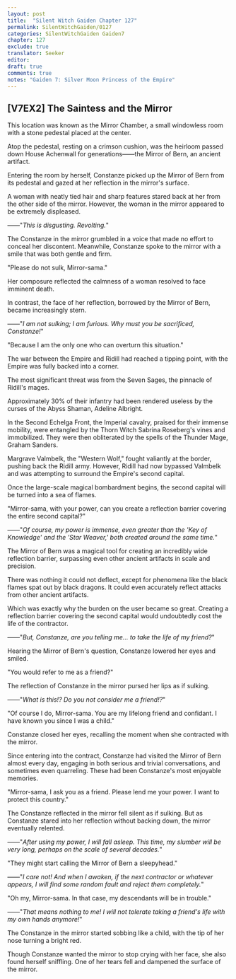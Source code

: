 ```yaml
---
layout: post
title:  "Silent Witch Gaiden Chapter 127"
permalink: SilentWitchGaiden/0127
categories: SilentWitchGaiden Gaiden7
chapter: 127
exclude: true
translator: Seeker
editor: 
draft: true
comments: true
notes: "Gaiden 7: Silver Moon Princess of the Empire"
---
```

<h2>[V7EX2] The Saintess and the Mirror</h2>

This location was known as the Mirror Chamber, a small windowless room with a stone pedestal placed at the center.

Atop the pedestal, resting on a crimson cushion, was the heirloom passed down House Achenwall for generations——the Mirror of Bern, an ancient artifact.

Entering the room by herself, Constanze picked up the Mirror of Bern from its pedestal and gazed at her reflection in the mirror's surface.

A woman with neatly tied hair and sharp features stared back at her from the other side of the mirror. However, the woman in the mirror appeared to be extremely displeased.

——"*This is disgusting. Revolting.*"

The Constanze in the mirror grumbled in a voice that made no effort to conceal her discontent. Meanwhile, Constanze spoke to the mirror with a smile that was both gentle and firm.

"Please do not sulk, Mirror-sama."

Her composure reflected the calmness of a woman resolved to face imminent death.

In contrast, the face of her reflection, borrowed by the Mirror of Bern, became increasingly stern.

——"*I am not sulking; I am furious. Why must you be sacrificed, Constanze!*"

"Because I am the only one who can overturn this situation."

The war between the Empire and Ridill had reached a tipping point, with the Empire was fully backed into a corner.

The most significant threat was from the Seven Sages, the pinnacle of Ridill's mages.

Approximately 30% of their infantry had been rendered useless by the curses of the Abyss Shaman, Adeline Albright.

In the Second Echelga Front, the Imperial cavalry, praised for their immense mobility, were entangled by the Thorn Witch Sabrina Roseberg's vines and immobilized. They were then obliterated by the spells of the Thunder Mage, Graham Sanders.

Margrave Valmbelk, the "Western Wolf," fought valiantly at the border, pushing back the Ridill army. However, Ridill had now bypassed Valmbelk and was attempting to surround the Empire's second capital.

Once the large-scale magical bombardment begins, the second capital will be turned into a sea of flames.

"Mirror-sama, with your power, can you create a reflection barrier covering the entire second capital?"

——"*Of course, my power is immense, even greater than the 'Key of Knowledge' and the 'Star Weaver,' both created around the same time.*"

The Mirror of Bern was a magical tool for creating an incredibly wide reflection barrier, surpassing even other ancient artifacts in scale and precision.

There was nothing it could not deflect, except for phenomena like the black flames spat out by black dragons. It could even accurately reflect attacks from other ancient artifacts.

Which was exactly why the burden on the user became so great. Creating a reflection barrier covering the second capital would undoubtedly cost the life of the contractor.

——"*But, Constanze, are you telling me... to take the life of my friend?*"

Hearing the Mirror of Bern's question, Constanze lowered her eyes and smiled.

"You would refer to me as a friend?"

The reflection of Constanze in the mirror pursed her lips as if sulking.

——"*What is this!? Do you not consider me a friend!?*"

"Of course I do, Mirror-sama. You are my lifelong friend and confidant. I have known you since I was a child."

Constanze closed her eyes, recalling the moment when she contracted with the mirror.

Since entering into the contract, Constanze had visited the Mirror of Bern almost every day, engaging in both serious and trivial conversations, and sometimes even quarreling. These had been Constanze's most enjoyable memories.

"Mirror-sama, I ask you as a friend. Please lend me your power. I want to protect this country."

The Constanze reflected in the mirror fell silent as if sulking. But as Constanze stared into her reflection without backing down, the mirror eventually relented.

——"*After using my power, I will fall asleep. This time, my slumber will be very long, perhaps on the scale of several decades.*"

"They might start calling the Mirror of Bern a sleepyhead."

——"*I care not! And when I awaken, if the next contractor or whatever appears, I will find some random fault and reject them completely.*"

"Oh my, Mirror-sama. In that case, my descendants will be in trouble."

——"*That means nothing to me! I will not tolerate taking a friend's life with my own hands anymore!*"

The Constanze in the mirror started sobbing like a child, with the tip of her nose turning a bright red.

Though Constanze wanted the mirror to stop crying with her face, she also found herself sniffling. One of her tears fell and dampened the surface of the mirror.



